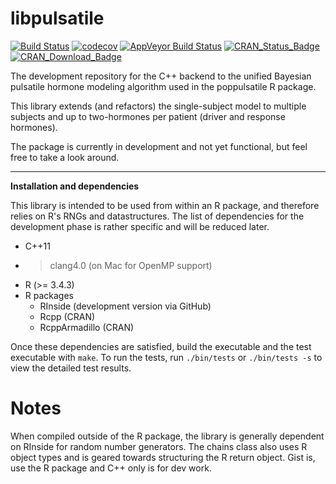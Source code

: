 # libpulsatile

[![Build Status](https://travis-ci.org/BayesPulse/libpulsatile.svg?branch=master)](https://travis-ci.org/BayesPulse/libpulsatile)
[![codecov](https://codecov.io/gh/BayesPulse/libpulsatile/branch/master/graph/badge.svg)](https://codecov.io/gh/BayesPulse/libpulsatile)
[![AppVeyor Build Status](https://ci.appveyor.com/api/projects/status/github/BayesPulse/libpulsatile?branch=master&svg=true)](https://ci.appveyor.com/project/BayesPulse/libpulsatile)
[![CRAN\_Status\_Badge](http://www.r-pkg.org/badges/version-ago/BayesPulse)](https://cran.r-project.org/package=BayesPulse) 
[![CRAN\_Download\_Badge](http://cranlogs.r-pkg.org/badges/BayesPulse)](https://cran.r-project.org/package=BayesPulse)

The development repository for the C++ backend to the unified Bayesian pulsatile
hormone modeling algorithm used in the poppulsatile R package.

This library extends (and refactors) the single-subject model to multiple
subjects and up to two-hormones per patient (driver and response hormones).

The package is currently in development and not yet functional, but feel free to
take a look around.

---

**Installation and dependencies**

This library is intended to be used from within an R package, and therefore
relies on R's RNGs and datastructures.  The list of dependencies for the
development phase is rather specific and will be reduced later.

- C++11
- > clang4.0 (on Mac for OpenMP support)
- R (>= 3.4.3)
- R packages
  - RInside (development version via GitHub)
  - Rcpp (CRAN)
  - RcppArmadillo (CRAN)

Once these dependencies are satisfied, build the executable and the test
executable with `make`.  To run the tests, run `./bin/tests` or `./bin/tests -s`
to view the detailed test results.


# Notes

When compiled outside of the R package, the library is generally dependent on RInside for
random number generators. The chains class also uses R object types and is
geared towards structuring the R return object. Gist is, use the R package and C++
only is for dev work.


